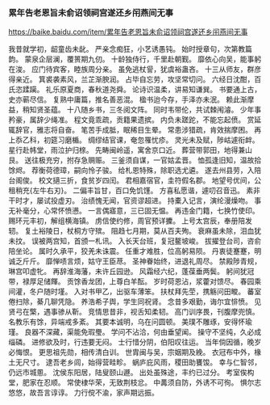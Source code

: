 ### 累年告老恩旨未俞诏领祠宫遂还乡闬燕间无事
https://baike.baidu.com/item/累年告老恩旨未俞诏领祠宫遂还乡闬燕间无事

我昔就学初，龆童齿未龀。
严亲念痴狂，小艺诱愚钝。
始时授章句，次第教篇韵。
蒙泉企层澜，覆篑期九仞。
十龄独侍行，千里赴朝觐。
靡依心向吴，能事躬在浚。
应门待宾客，睦族周分亲。
虽免逃杖諐，犹虞裕蛊吝。
十三从师友，群彦得亲近。
箕裘袭素风，兰芷渐腴润。
占毕自忘劳，攻坚常切问。
六经日沈酣，百氏恣蹂躏。
礼乐原夏商，春秋道尧舜。
论诗识温柔，讲易知谦巽。
书要通上古，史亦蕲尽信。
复熟中庸篇，推名善恶混。
楹书迨今存，手泽亦未泯。
赖此渐摩益，稍知贤圣蕴。
十八随乡书，三冬阅文阵。
同时韦带伦，共试棘闱濬。
少年事矜豪，属辞少绳准。
程文竟乖疏，贡籍果遗摈。
内负未蹉跎，不能忘起偾。
赏延辄辞官，雅志将自奋。
笔苦手成胝，眠稀目生晕。
常患涉猎疏，肯效揣摩困。
再上忝乙科，初筵习磨楯。
绸缪结官课，奄忽罹忧疹。
灵光未及赋，陟岵遽衔衅。
星行赴帏堂，雨泣护归榇。
先畴闽岭遥，寓舍京口近。
葬营带郭田，地得兼山艮。
送往极充穷，拊存急赒赈。
三釜须自谋，一官姑孟晋。
恤孤逢旧知，温故拾馀烬。
荐衡荷德璋，嗣向怜子骏。
给札恩特殊，除职选尤遴。
遂去州县劳，入陪台阁俊。
校文擿三折，食贫岁四闰。
君相嘉宿官，圭符假名郡。
地望号优间，公租稍充{左牛右刃}。
二偏丰旨甘，百口免饥馑。
方喜私愿谐，遽叨召音迅。
素非干时才，屡试投虚刃。
治绩愧无闻，官资谬超进。
持橐入记言，演纶漫燥吻。
事无补毫分，心常怀愤懑。
一言偶寤意，三已固无愠。
再违金门籍，七换竹使印。
赐环元丰初，解组横海镇。
虏信使约修，周官预详攈。
上号太宫辰，奉册陪发轫。
复土裕陵日，杖桐方守殡。
阻趋七月期，莫从百夫殉。
衰麻虽未除，泪血犹未抆。
误被两宫知，首颁一札讯。
入长天台班，复冠鳌坡峻。
拔擢登台司，咨俞陪坐论。
属时久承平，狡羌未诛震。
任重才难胜，位高躬易陨。
丹衷徒蹇蹇，明诚乏斤斤。
靡惮啧言烦，姑守王臣荩。
圣神眷始终，进退礼周尽。
禁殿陟青规，琳宫叩虚牝。
再辞淮海藩，未许丘园逊。
风霜经六纪，蓬葆垂两鬓。
躬间犹冠带，禄厚足储餫。
贡馀香龙团，上尊白羊酝。
岁时荷恩沾，浆藿对馈尽。
春园乘间灌，冬户随时墐。
入对书甲乙，出驱车薄笨。
扶杖拜先茔，携觞问田畯。
蕃室倦扫除，綦几聊凭隐。
养浩希子舆，学生同祝肾。
念昔多艰勤，诲尔宜悱愤。
见贤弓在檠，遇事骖从靳。
竞情思昔非，视舌知柔韧。
高门训序畏，刊腹摩兜慎。
名教乐有馀，异端戒多紊。
其要本诚明，乌在问圆顿。
美璞不雕琢，安得怀瑜瑾。
良器不深藏，渠能免瑕璺。
学问不沾洽，何由垂望闻。
操守不坚纯，久必成缁磷。
进修欲及时，行违要无闷。
士行惜分阴，伯阳叹往运。
当年倘因循，晚岁必悔恨。
更思祖先勋，相传清白训。
世胄闽与吴，宗姻期及絻。
衣冠布中外，椽土无尺寸。
逮吾老乡闾，始得营畦畛。
蜗庐庇风雨，稷田助饔馂。
幸与仁智邻，仍远市城慁。
沈侯东阳居，陆叟颐山遯。
出处虽殊途，丰约已过分。
考室俟构堂，肥家在忍顺。
常使棣华荣，无致荆枝忿。
中冓须自防，外诱不可徇。
惧尔志悠悠，故吾言谆谆。
力行傥不渝，家声期远振。
